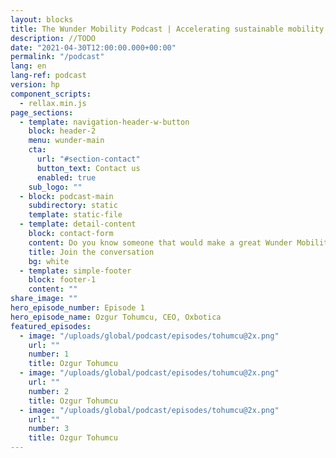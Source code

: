 ```yaml
---
layout: blocks
title: The Wunder Mobility Podcast | Accelerating sustainable mobility
description: //TODO
date: "2021-04-30T12:00:00.000+00:00"
permalink: "/podcast"
lang: en
lang-ref: podcast
version: hp
component_scripts:
  - rellax.min.js
page_sections:
  - template: navigation-header-w-button
    block: header-2
    menu: wunder-main
    cta:
      url: "#section-contact"
      button_text: Contact us
      enabled: true
    sub_logo: ""
  - block: podcast-main
    subdirectory: static
    template: static-file
  - template: detail-content
    block: contact-form
    content: Do you know someone that would make a great Wunder Mobility Podcast guest? Tell us about them!
    title: Join the conversation
    bg: white
  - template: simple-footer
    block: footer-1
    content: ""
share_image: ""
hero_episode_number: Episode 1
hero_episode_name: Ozgur Tohumcu, CEO, Oxbotica
featured_episodes:
  - image: "/uploads/global/podcast/episodes/tohumcu@2x.png"
    url: ""
    number: 1
    title: Ozgur Tohumcu
  - image: "/uploads/global/podcast/episodes/tohumcu@2x.png"
    url: ""
    number: 2
    title: Ozgur Tohumcu
  - image: "/uploads/global/podcast/episodes/tohumcu@2x.png"
    url: ""
    number: 3
    title: Ozgur Tohumcu
---
```

